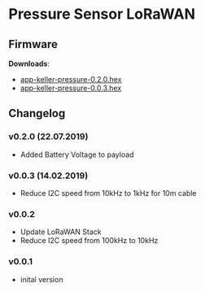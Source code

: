 # Pressure Sensor LoRaWAN

## Firmware

**Downloads**:

* [app-keller-pressure-0.2.0.hex](firmware/app-keller-pressure-0.2.0.hex)
* [app-keller-pressure-0.0.3.hex](firmware/app-keller-pressure-0.0.3.hex)

## Changelog

### v0.2.0 (22.07.2019)
- Added Battery Voltage to payload

### v0.0.3 (14.02.2019)
- Reduce I2C speed from 10kHz to 1kHz for 10m cable

### v0.0.2
- Update LoRaWAN Stack
- Reduce I2C speed from 100kHz to 10kHz

### v0.0.1 
- inital version